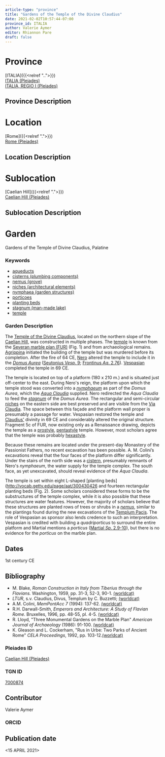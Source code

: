 ```yaml
---
article-type: "province"
title: "Gardens of the Temple of the Divine Claudius"
date: 2021-02-02T10:57:44-07:00
province_id: ITALIA
author: Valerie Aymer
editor: Rhiannon Pare
draft: false
---
```


# Province

[ITALIA]({{<relref "..">}})\
[ITALIA (Pleiades)](https://pleiades.stoa.org/places/1052)\
[ITALIA, REGIO I (Pleiades)](https://pleiades.stoa.org/places/441075550)

## Province Description

<!-- LEAVE THIS BLANK FOR NOW -->

# Location

[Rome]({{<relref ".">}}) \
[Rome (Pleiades)](https://pleiades.stoa.org/places/423025)

## Location Description

<!-- LEAVE THIS BLANK FOR NOW -->

# Sublocation
[Caelian Hill]({{<relref ".">}}) \
[Caelian Hill (Pleiades)](https://pleiades.stoa.org/places/695491849)

## Sublocation Description

<!-- DESCRIPTION -->

# Garden

Gardens of the Temple of Divine Claudius, Palatine

### Keywords

- [aqueducts](http://vocab.getty.edu/page/aat/300006165)
- [cisterns (plumbing components)](http://vocab.getty.edu/page/aat/300052558)
- [nemus (grove)](http://vocab.getty.edu/page/aat/300008884)
- [niches (architectural elements)](http://vocab.getty.edu/page/aat/300002704)
- [nymphaea (garden structures)](http://vocab.getty.edu/page/aat/300006809)
- [porticoes](http://vocab.getty.edu/page/aat/300004145)
- [planting beds](http://vocab.getty.edu/page/aat/300430426)
- [stagnum (man-made lake)](http://vocab.getty.edu/page/aat/300263360)
- [temple](http://vocab.getty.edu/page/aat/300007595)

### Garden Description

The [Temple of the Divine Claudius](https://en.wikipedia.org/wiki/Temple_of_Claudius), located on the northern slope of the [Caelian Hill](https://en.wikipedia.org/wiki/Caelian_Hill), was constructed in multiple phases. The [temple](http://vocab.getty.edu/page/aat/300007595) is known from the [Severan marble plan (FUR)]((https://en.wikipedia.org/wiki/Forma_Urbis_Romae)) (Fig. 1) and from archaeological remains.  [Agrippina](https://www.britannica.com/biography/Julia-Agrippina) initiated the building of the temple but was murdered before its completion. After the fire of 64 CE, [Nero](https://www.britannica.com/biography/Nero-Roman-emperor) altered the temple to include it in the [*Domus Aurea*](https://en.wikipedia.org/wiki/Domus_Aurea) ([Seutonius *Vesp*. 9](http://www.perseus.tufts.edu/hopper/text?doc=Perseus%3Atext%3A1999.02.0061%3Alife%3Dves.%3Achapter%3D9%3Asection%3D1);  [Frontinus *Aq*. 2.76](https://penelope.uchicago.edu/Thayer/L/Roman/Texts/Frontinus/De_Aquis/text*.html)). [Vespasian](https://www.britannica.com/biography/Vespasian) completed the temple in 69 CE.

The temple is located on top of a platform (180 x 210 m.) and is situated just off-center to the east. During Nero's reign, the platform upon which the temple stood was converted into a [*nymphaeum*]((http://vocab.getty.edu/page/aat/300006809)) as part of the *Domus Aurea*, which the [*Aqua Claudia*](https://pleiades.stoa.org/places/423563) supplied. Nero redirected the *Aqua Claudia* to feed the [*stagnum*](http://vocab.getty.edu/page/aat/300263360) of the *Domus Aurea*.  The rectangular and semi-circular [niches](http://vocab.getty.edu/page/aat/300002704) on the eastern side are best preserved and are visible from the [Via Claudia](https://pleiades.stoa.org/places/688514720). The space between this façade and the platform wall proper is presumably a passage for water. Vespasian restored the temple and [Claudius'](https://www.britannica.com/biography/Claudius-Roman-emperor) divinity in 69 CE and considerably altered the original structure. Fragment 5c of FUR, now existing only as a Renaissance drawing, depicts the temple as a [prostyle](http://vocab.getty.edu/page/aat/300163741), [pentastyle](https://www.merriam-webster.com/dictionary/pentastyle) temple. However, most scholars agree that the temple was probably [hexastyle](https://www.merriam-webster.com/dictionary/hexastyle).

Because these remains are located under the present-day Monastery of the Passionist Fathers, no recent excavation has been possible.  A. M. Colini’s excavations reveal that the four faces of the platform differ significantly.  Under the stairs of the north side was a [cistern](http://vocab.getty.edu/page/aat/300052558), presumably remnants of Nero's *nymphaeum*, the water supply for the temple complex.  The south face, as yet unexcavated, should reveal evidence of the *Aqua Claudia*.

The temple is set within eight L-shaped [planting beds](http://vocab.getty.edu/page/aat/300430426 and fourteen rectangular planting beds (Fig. 2).  Some scholars considered these forms to be the substructures of the temple complex, while it is also possible that these structures are water features.  However, the majority of scholars believe that these structures are planted rows of trees or shrubs in a [*nemus*](http://vocab.getty.edu/page/aat/300008884), similar to the plantings found during the new excavations of the [Templum Pacis](https://en.wikipedia.org/wiki/Temple_of_Peace,_Rome). The role of Vespasian as sponsor also lends credence to such an interpretation.  Vespasian is credited with building a *quadriporticus* to surround the entire platform and Martial mentions a *porticus* ([Martial *Sp*. 2.9-10](https://www.thelatinlibrary.com/martial/mart.spec.shtml)), but there is no evidence for the *porticus* on the marble plan.

## Dates

1st century CE

## Bibliography

* M. Blake, *Roman Construction in Italy from Tiberius through the Flavians.* Washington, 1959, pp. 31-3, 52-3, 90-1. [(worldcat)](http://www.worldcat.org/oclc/466937796)
* *LTUR*, s.v. Claudius, Divus, Templum by C. Buzzetti; [(worldcat)](http://www.worldcat.org/oclc/492434566)
* A.M. Colini, *MemPontAcc 7* (1994): 137-62. [(worldcat)](http://www.worldcat.org/oclc/649938962)
* R.H. Darwall-Smith,  *Emperors and Architecture: A Study of Flavian Rome.* Bruxelles, 1996, pp. 48-55, pl. 4-5. [(worldcat)](http://www.worldcat.org/oclc/1000784723)
* R. Lloyd, "Three Monumental Gardens on the Marble Plan" *American Journal of Archaeology* (1986): 91-100. [(worldcat)](http://www.worldcat.org/oclc/1076135742)
* K. Gleason and L. Cockerham, "Rus in Urbe: Two Parks of Ancient Rome" *CELA Proceedings*, 1992, pp. 103-12.[(worldcat)](http://www.worldcat.org/oclc/741989882)

### Pleiades ID

[Caelian Hill (Pleiades)](https://pleiades.stoa.org/places/695491849)

### TGN ID

[7000874](http://vocab.getty.edu/page/tgn/7000874)

## Contributor

Valerie Aymer<!-- [AUTHOR_NAME](AUTHOR_LINK) -->

### ORCID

<!-- [ORCID](https://orcid.org/ORCID) -->

## Publication date
<15 APRIL 2021>
